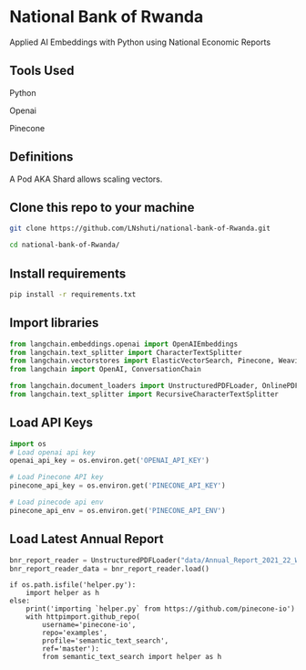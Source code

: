 # National Bank of Rwanda
Applied AI Embeddings with Python using National Economic Reports

## Tools Used 

Python 

Openai

Pinecone

## Definitions

A Pod AKA Shard allows scaling vectors. 

## Clone this repo to your machine

```bash 
git clone https://github.com/LNshuti/national-bank-of-Rwanda.git

cd national-bank-of-Rwanda/

```

## Install requirements 

```bash
pip install -r requirements.txt
```

## Import libraries

```python   
from langchain.embeddings.openai import OpenAIEmbeddings 
from langchain.text_splitter import CharacterTextSplitter 
from langchain.vectorstores import ElasticVectorSearch, Pinecone, Weaviate
from langchain import OpenAI, ConversationChain

from langchain.document_loaders import UnstructuredPDFLoader, OnlinePDFLoader
from langchain.text_splitter import RecursiveCharacterTextSplitter
```


## Load API Keys 
    
```python
import os 
# Load openai api key 
openai_api_key = os.environ.get('OPENAI_API_KEY')

# Load Pinecone API key 
pinecone_api_key = os.environ.get('PINECONE_API_KEY')

# Load pinecode api env 
pinecone_api_env = os.environ.get('PINECONE_API_ENV')
```

## Load Latest Annual Report
```python
bnr_report_reader = UnstructuredPDFLoader("data/Annual_Report_2021_22_Web_English_Versio.pdf")
bnr_report_reader_data = bnr_report_reader.load()

```


```{r}
if os.path.isfile('helper.py'):
    import helper as h
else:
    print('importing `helper.py` from https://github.com/pinecone-io')
    with httpimport.github_repo(
        username='pinecone-io', 
        repo='examples',
        profile='semantic_text_search',
        ref='master'):
        from semantic_text_search import helper as h
```

